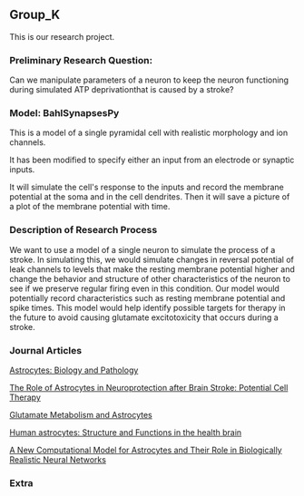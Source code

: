 ## Group_K
This is our research project.

### Preliminary Research Question:
Can we manipulate parameters of a neuron to keep the neuron functioning during simulated ATP deprivationthat is caused by a stroke?

### Model:  BahlSynapsesPy
This is a model of a single pyramidal cell with realistic morphology and ion channels.

It has been modified to specify either an input from an electrode or synaptic inputs.

It will simulate the cell's response to the inputs and record the membrane potential at the soma and in the cell dendrites. Then it will save a picture of a plot of the membrane potential with time.

### Description of Research Process
We want to use a model of a single neuron to simulate the process of a stroke. In simulating this, we would simulate changes in reversal potential of leak channels to levels that make the resting membrane potential higher and change the behavior and structure of other characteristics of the neuron to see if we preserve regular firing even in this condition. Our model would potentially record characteristics such as resting membrane potential and spike times. This model would help identify possible targets for therapy in the future to avoid causing glutamate excitotoxicity that occurs during a stroke.

### Journal Articles
[Astrocytes: Biology and Pathology](https://www.ncbi.nlm.nih.gov/pmc/articles/PMC2799634/)

[The Role of Astrocytes in Neuroprotection after Brain Stroke: Potential Cell Therapy](https://www.ncbi.nlm.nih.gov/pmc/articles/PMC5376556/)

[Glutamate Metabolism and Astrocytes](https://www.ncbi.nlm.nih.gov/pmc/articles/PMC4667713/)

[Human astrocytes: Structure and Functions in the health brain](https://www.ncbi.nlm.nih.gov/pmc/articles/PMC5504258/)

[A New Computational Model for Astrocytes and Their Role in Biologically Realistic Neural Networks](https://www.ncbi.nlm.nih.gov/pmc/articles/PMC6057343/)

### Extra
